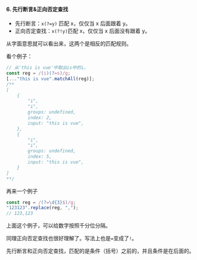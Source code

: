 #### 6. 先行断言&正向否定查找

- 先行断言：`x(?=y)` 匹配 x，仅仅当 x 后面跟着 y。
- 正向否定查找：`x(?!y)`匹配 x，仅仅当 x 后面没有跟着 y。

从字面意思就可以看出来，这两个是相反的匹配规则。

看个例子：

```js
// 从'this is vue'中取出is中的i。
const reg = /(i)(?=s)/g;
[..."this is vue".matchAll(reg)];
/**
[
    {
        "i",
        "i",
        groups: undefined,
        index: 2,
        input: "this is vue",
    },
    {
        "i",
        "i",
        groups: undefined,
        index: 5,
        input: "this is vue",
    }
]
**/
```

再来一个例子

```js
const reg = /(?=\d{3}$)/g;
"123123".replace(reg, ",");
// 123,123
```

上面这个例子，可以给数字按照千分位分隔。

同理正向否定查找也很好理解了。写法上也是`=`变成了`!`。

先行断言和正向否定查找，匹配的是条件（括号）之前的，并且条件是在后面的。
